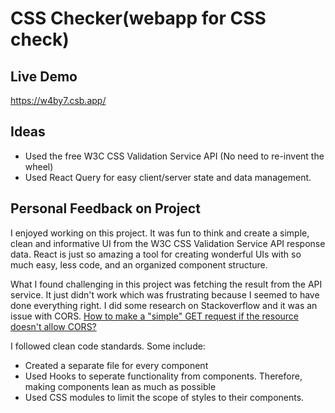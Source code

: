 # CSS Checker(webapp for CSS check)

## Live Demo
https://w4by7.csb.app/

## Ideas
- Used the free W3C CSS Validation Service API (No need to re-invent the wheel)
- Used React Query for easy client/server state and data management. 

## Personal Feedback on Project
I enjoyed working on this project. It was fun to think and create a simple, clean and informative UI from the W3C CSS Validation Service API response data.
React is just so amazing a tool for creating wonderful UIs with so much easy, less code, and an organized component structure.

What I found challenging in this project was fetching the result from the API service. It just didn't work which was frustrating because I seemed to have done everything right. I did some research on Stackoverflow and it was an issue with CORS. [How to make a "simple" GET request if the resource doesn't allow CORS?](https://stackoverflow.com/questions/46855633/how-to-make-a-simple-get-request-if-the-resource-doesnt-allow-cors)

I followed clean code standards. Some include:
- Created a separate file for every component
- Used Hooks to seperate functionality from components. Therefore, making components lean as much as possible
- Used CSS modules to limit the scope of styles to their components.
